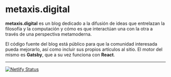 # metaxis.digital

**metaxis.digital** es un blog dedicado a la difusión de ideas que entrelazan la filosofía y la computación y cómo es que interactúan una con la otra a través de una perspectiva metamoderna.

El código fuente del blog está público para que la comunidad interesada pueda mejorarlo, así como incluir sus propios artículos al sitio. El motor del mismo es **Gatsby**, que a su vez funciona con **React**.

---

[![Netlify Status](https://api.netlify.com/api/v1/badges/c233c368-e486-4b01-b631-3852aea2bedf/deploy-status)](https://app.netlify.com/sites/metaxis-digital-2022/deploys)
